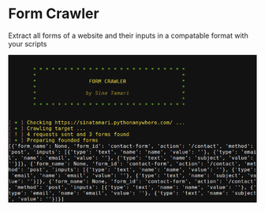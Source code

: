 # Form Crawler

Extract all forms of a website and their inputs in a compatable format with your scripts

<img src="Screenshot.png">
